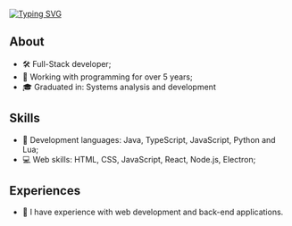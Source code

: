 [![Typing SVG](https://readme-typing-svg.demolab.com?font=Fira+Code&pause=1000&width=435&lines=Hi%2C+I'm+Daniel+Ata%C3%ADde)](https://git.io/typing-svg) 

## About
- 🛠 Full-Stack developer;
- 🚀 Working with programming for over 5 years;
- 🎓 Graduated in: Systems analysis and development

## Skills
- 🔮 Development languages: Java, TypeScript, JavaScript, Python and Lua;
- 💻 Web skills: HTML, CSS, JavaScript, React, Node.js, Electron;

## Experiences
- 🧥 I have experience with web development and back-end applications.
